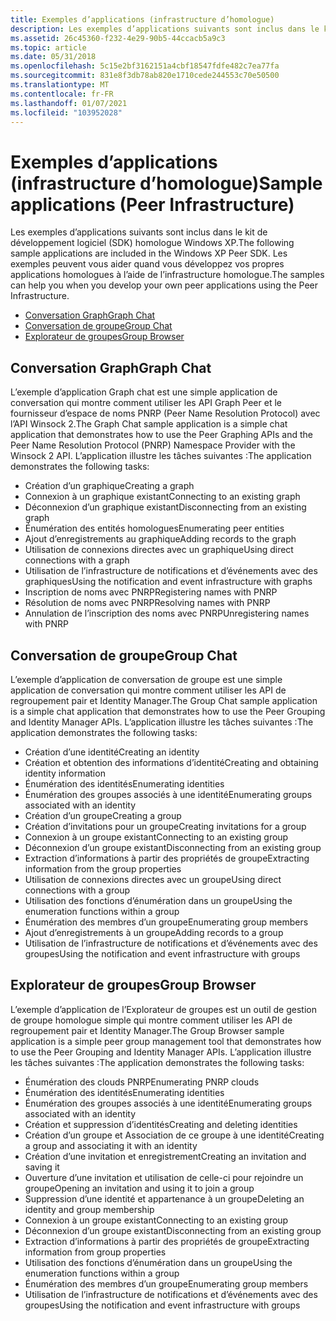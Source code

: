 ```yaml
---
title: Exemples d’applications (infrastructure d’homologue)
description: Les exemples d’applications suivants sont inclus dans le kit de développement logiciel (SDK) homologue Windows XP.
ms.assetid: 26c45360-f232-4e29-90b5-44ccacb5a9c3
ms.topic: article
ms.date: 05/31/2018
ms.openlocfilehash: 5c15e2bf3162151a4cbf18547fdfe482c7ea77fa
ms.sourcegitcommit: 831e8f3db78ab820e1710cede244553c70e50500
ms.translationtype: MT
ms.contentlocale: fr-FR
ms.lasthandoff: 01/07/2021
ms.locfileid: "103952028"
---
```

# <a name="sample-applications-peer-infrastructure"></a><span data-ttu-id="e4489-103">Exemples d’applications (infrastructure d’homologue)</span><span class="sxs-lookup"><span data-stu-id="e4489-103">Sample applications (Peer Infrastructure)</span></span>

<span data-ttu-id="e4489-104">Les exemples d’applications suivants sont inclus dans le kit de développement logiciel (SDK) homologue Windows XP.</span><span class="sxs-lookup"><span data-stu-id="e4489-104">The following sample applications are included in the Windows XP Peer SDK.</span></span> <span data-ttu-id="e4489-105">Les exemples peuvent vous aider quand vous développez vos propres applications homologues à l’aide de l’infrastructure homologue.</span><span class="sxs-lookup"><span data-stu-id="e4489-105">The samples can help you when you develop your own peer applications using the Peer Infrastructure.</span></span>

-   [<span data-ttu-id="e4489-106">Conversation Graph</span><span class="sxs-lookup"><span data-stu-id="e4489-106">Graph Chat</span></span>](#graph-chat)
-   [<span data-ttu-id="e4489-107">Conversation de groupe</span><span class="sxs-lookup"><span data-stu-id="e4489-107">Group Chat</span></span>](#group-chat)
-   [<span data-ttu-id="e4489-108">Explorateur de groupes</span><span class="sxs-lookup"><span data-stu-id="e4489-108">Group Browser</span></span>](#group-browser)

## <a name="graph-chat"></a><span data-ttu-id="e4489-109">Conversation Graph</span><span class="sxs-lookup"><span data-stu-id="e4489-109">Graph Chat</span></span>

<span data-ttu-id="e4489-110">L’exemple d’application Graph chat est une simple application de conversation qui montre comment utiliser les API Graph Peer et le fournisseur d’espace de noms PNRP (Peer Name Resolution Protocol) avec l’API Winsock 2.</span><span class="sxs-lookup"><span data-stu-id="e4489-110">The Graph Chat sample application is a simple chat application that demonstrates how to use the Peer Graphing APIs and the Peer Name Resolution Protocol (PNRP) Namespace Provider with the Winsock 2 API.</span></span> <span data-ttu-id="e4489-111">L’application illustre les tâches suivantes :</span><span class="sxs-lookup"><span data-stu-id="e4489-111">The application demonstrates the following tasks:</span></span>

-   <span data-ttu-id="e4489-112">Création d’un graphique</span><span class="sxs-lookup"><span data-stu-id="e4489-112">Creating a graph</span></span>
-   <span data-ttu-id="e4489-113">Connexion à un graphique existant</span><span class="sxs-lookup"><span data-stu-id="e4489-113">Connecting to an existing graph</span></span>
-   <span data-ttu-id="e4489-114">Déconnexion d’un graphique existant</span><span class="sxs-lookup"><span data-stu-id="e4489-114">Disconnecting from an existing graph</span></span>
-   <span data-ttu-id="e4489-115">Énumération des entités homologues</span><span class="sxs-lookup"><span data-stu-id="e4489-115">Enumerating peer entities</span></span>
-   <span data-ttu-id="e4489-116">Ajout d’enregistrements au graphique</span><span class="sxs-lookup"><span data-stu-id="e4489-116">Adding records to the graph</span></span>
-   <span data-ttu-id="e4489-117">Utilisation de connexions directes avec un graphique</span><span class="sxs-lookup"><span data-stu-id="e4489-117">Using direct connections with a graph</span></span>
-   <span data-ttu-id="e4489-118">Utilisation de l’infrastructure de notifications et d’événements avec des graphiques</span><span class="sxs-lookup"><span data-stu-id="e4489-118">Using the notification and event infrastructure with graphs</span></span>
-   <span data-ttu-id="e4489-119">Inscription de noms avec PNRP</span><span class="sxs-lookup"><span data-stu-id="e4489-119">Registering names with PNRP</span></span>
-   <span data-ttu-id="e4489-120">Résolution de noms avec PNRP</span><span class="sxs-lookup"><span data-stu-id="e4489-120">Resolving names with PNRP</span></span>
-   <span data-ttu-id="e4489-121">Annulation de l’inscription des noms avec PNRP</span><span class="sxs-lookup"><span data-stu-id="e4489-121">Unregistering names with PNRP</span></span>

## <a name="group-chat"></a><span data-ttu-id="e4489-122">Conversation de groupe</span><span class="sxs-lookup"><span data-stu-id="e4489-122">Group Chat</span></span>

<span data-ttu-id="e4489-123">L’exemple d’application de conversation de groupe est une simple application de conversation qui montre comment utiliser les API de regroupement pair et Identity Manager.</span><span class="sxs-lookup"><span data-stu-id="e4489-123">The Group Chat sample application is a simple chat application that demonstrates how to use the Peer Grouping and Identity Manager APIs.</span></span> <span data-ttu-id="e4489-124">L’application illustre les tâches suivantes :</span><span class="sxs-lookup"><span data-stu-id="e4489-124">The application demonstrates the following tasks:</span></span>

-   <span data-ttu-id="e4489-125">Création d’une identité</span><span class="sxs-lookup"><span data-stu-id="e4489-125">Creating an identity</span></span>
-   <span data-ttu-id="e4489-126">Création et obtention des informations d’identité</span><span class="sxs-lookup"><span data-stu-id="e4489-126">Creating and obtaining identity information</span></span>
-   <span data-ttu-id="e4489-127">Énumération des identités</span><span class="sxs-lookup"><span data-stu-id="e4489-127">Enumerating identities</span></span>
-   <span data-ttu-id="e4489-128">Énumération des groupes associés à une identité</span><span class="sxs-lookup"><span data-stu-id="e4489-128">Enumerating groups associated with an identity</span></span>
-   <span data-ttu-id="e4489-129">Création d’un groupe</span><span class="sxs-lookup"><span data-stu-id="e4489-129">Creating a group</span></span>
-   <span data-ttu-id="e4489-130">Création d’invitations pour un groupe</span><span class="sxs-lookup"><span data-stu-id="e4489-130">Creating invitations for a group</span></span>
-   <span data-ttu-id="e4489-131">Connexion à un groupe existant</span><span class="sxs-lookup"><span data-stu-id="e4489-131">Connecting to an existing group</span></span>
-   <span data-ttu-id="e4489-132">Déconnexion d’un groupe existant</span><span class="sxs-lookup"><span data-stu-id="e4489-132">Disconnecting from an existing group</span></span>
-   <span data-ttu-id="e4489-133">Extraction d’informations à partir des propriétés de groupe</span><span class="sxs-lookup"><span data-stu-id="e4489-133">Extracting information from the group properties</span></span>
-   <span data-ttu-id="e4489-134">Utilisation de connexions directes avec un groupe</span><span class="sxs-lookup"><span data-stu-id="e4489-134">Using direct connections with a group</span></span>
-   <span data-ttu-id="e4489-135">Utilisation des fonctions d’énumération dans un groupe</span><span class="sxs-lookup"><span data-stu-id="e4489-135">Using the enumeration functions within a group</span></span>
-   <span data-ttu-id="e4489-136">Énumération des membres d’un groupe</span><span class="sxs-lookup"><span data-stu-id="e4489-136">Enumerating group members</span></span>
-   <span data-ttu-id="e4489-137">Ajout d’enregistrements à un groupe</span><span class="sxs-lookup"><span data-stu-id="e4489-137">Adding records to a group</span></span>
-   <span data-ttu-id="e4489-138">Utilisation de l’infrastructure de notifications et d’événements avec des groupes</span><span class="sxs-lookup"><span data-stu-id="e4489-138">Using the notification and event infrastructure with groups</span></span>

## <a name="group-browser"></a><span data-ttu-id="e4489-139">Explorateur de groupes</span><span class="sxs-lookup"><span data-stu-id="e4489-139">Group Browser</span></span>

<span data-ttu-id="e4489-140">L’exemple d’application de l’Explorateur de groupes est un outil de gestion de groupe homologue simple qui montre comment utiliser les API de regroupement pair et Identity Manager.</span><span class="sxs-lookup"><span data-stu-id="e4489-140">The Group Browser sample application is a simple peer group management tool that demonstrates how to use the Peer Grouping and Identity Manager APIs.</span></span> <span data-ttu-id="e4489-141">L’application illustre les tâches suivantes :</span><span class="sxs-lookup"><span data-stu-id="e4489-141">The application demonstrates the following tasks:</span></span>

-   <span data-ttu-id="e4489-142">Énumération des clouds PNRP</span><span class="sxs-lookup"><span data-stu-id="e4489-142">Enumerating PNRP clouds</span></span>
-   <span data-ttu-id="e4489-143">Énumération des identités</span><span class="sxs-lookup"><span data-stu-id="e4489-143">Enumerating identities</span></span>
-   <span data-ttu-id="e4489-144">Énumération des groupes associés à une identité</span><span class="sxs-lookup"><span data-stu-id="e4489-144">Enumerating groups associated with an identity</span></span>
-   <span data-ttu-id="e4489-145">Création et suppression d’identités</span><span class="sxs-lookup"><span data-stu-id="e4489-145">Creating and deleting identities</span></span>
-   <span data-ttu-id="e4489-146">Création d’un groupe et Association de ce groupe à une identité</span><span class="sxs-lookup"><span data-stu-id="e4489-146">Creating a group and associating it with an identity</span></span>
-   <span data-ttu-id="e4489-147">Création d’une invitation et enregistrement</span><span class="sxs-lookup"><span data-stu-id="e4489-147">Creating an invitation and saving it</span></span>
-   <span data-ttu-id="e4489-148">Ouverture d’une invitation et utilisation de celle-ci pour rejoindre un groupe</span><span class="sxs-lookup"><span data-stu-id="e4489-148">Opening an invitation and using it to join a group</span></span>
-   <span data-ttu-id="e4489-149">Suppression d’une identité et appartenance à un groupe</span><span class="sxs-lookup"><span data-stu-id="e4489-149">Deleting an identity and group membership</span></span>
-   <span data-ttu-id="e4489-150">Connexion à un groupe existant</span><span class="sxs-lookup"><span data-stu-id="e4489-150">Connecting to an existing group</span></span>
-   <span data-ttu-id="e4489-151">Déconnexion d’un groupe existant</span><span class="sxs-lookup"><span data-stu-id="e4489-151">Disconnecting from an existing group</span></span>
-   <span data-ttu-id="e4489-152">Extraction d’informations à partir des propriétés de groupe</span><span class="sxs-lookup"><span data-stu-id="e4489-152">Extracting information from group properties</span></span>
-   <span data-ttu-id="e4489-153">Utilisation des fonctions d’énumération dans un groupe</span><span class="sxs-lookup"><span data-stu-id="e4489-153">Using the enumeration functions within a group</span></span>
-   <span data-ttu-id="e4489-154">Énumération des membres d’un groupe</span><span class="sxs-lookup"><span data-stu-id="e4489-154">Enumerating group members</span></span>
-   <span data-ttu-id="e4489-155">Utilisation de l’infrastructure de notifications et d’événements avec des groupes</span><span class="sxs-lookup"><span data-stu-id="e4489-155">Using the notification and event infrastructure with groups</span></span>

 

 



